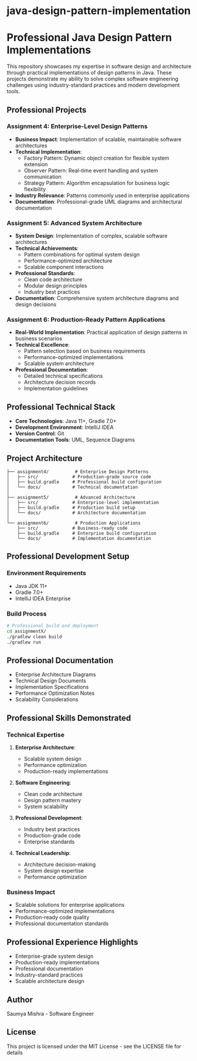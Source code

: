 # java-design-pattern-implementation

# Professional Java Design Pattern Implementations

This repository showcases my expertise in software design and architecture through practical implementations of design patterns in Java. These projects demonstrate my ability to solve complex software engineering challenges using industry-standard practices and modern development tools.

## Professional Projects

### Assignment 4: Enterprise-Level Design Patterns
- **Business Impact**: Implementation of scalable, maintainable software architectures
- **Technical Implementation**:
  - Factory Pattern: Dynamic object creation for flexible system extension
  - Observer Pattern: Real-time event handling and system communication
  - Strategy Pattern: Algorithm encapsulation for business logic flexibility
- **Industry Relevance**: Patterns commonly used in enterprise applications
- **Documentation**: Professional-grade UML diagrams and architectural documentation

### Assignment 5: Advanced System Architecture
- **System Design**: Implementation of complex, scalable software architectures
- **Technical Achievements**:
  - Pattern combinations for optimal system design
  - Performance-optimized architecture
  - Scalable component interactions
- **Professional Standards**:
  - Clean code architecture
  - Modular design principles
  - Industry best practices
- **Documentation**: Comprehensive system architecture diagrams and design decisions

### Assignment 6: Production-Ready Pattern Applications
- **Real-World Implementation**: Practical application of design patterns in business scenarios
- **Technical Excellence**:
  - Pattern selection based on business requirements
  - Performance-optimized implementations
  - Scalable system architecture
- **Professional Documentation**:
  - Detailed technical specifications
  - Architecture decision records
  - Implementation guidelines

## Professional Technical Stack
- **Core Technologies**: Java 11+, Gradle 7.0+
- **Development Environment**: IntelliJ IDEA
- **Version Control**: Git
- **Documentation Tools**: UML, Sequence Diagrams

## Project Architecture
```
├── assignment4/          # Enterprise Design Patterns
│   ├── src/             # Production-grade source code
│   ├── build.gradle     # Professional build configuration
│   └── docs/            # Technical documentation
│
├── assignment5/          # Advanced Architecture
│   ├── src/             # Enterprise-level implementation
│   ├── build.gradle     # Production build setup
│   └── docs/            # Architecture documentation
│
└── assignment6/          # Production Applications
    ├── src/             # Business-ready code
    ├── build.gradle     # Enterprise build configuration
    └── docs/            # Implementation documentation
```

## Professional Development Setup

### Environment Requirements
- Java JDK 11+
- Gradle 7.0+
- IntelliJ IDEA Enterprise

### Build Process
```bash
# Professional build and deployment
cd assignmentX/
./gradlew clean build
./gradlew run
```

## Professional Documentation
- Enterprise Architecture Diagrams
- Technical Design Documents
- Implementation Specifications
- Performance Optimization Notes
- Scalability Considerations

## Professional Skills Demonstrated

### Technical Expertise
1. **Enterprise Architecture**:
   - Scalable system design
   - Performance optimization
   - Production-ready implementations

2. **Software Engineering**:
   - Clean code architecture
   - Design pattern mastery
   - System scalability

3. **Professional Development**:
   - Industry best practices
   - Production-grade code
   - Enterprise standards

4. **Technical Leadership**:
   - Architecture decision-making
   - System design expertise
   - Performance optimization

### Business Impact
- Scalable solutions for enterprise applications
- Performance-optimized implementations
- Production-ready code quality
- Professional documentation standards

## Professional Experience Highlights
- Enterprise-grade system design
- Production-ready implementations
- Professional documentation
- Industry-standard practices
- Scalable architecture design

## Author
Saumya Mishra - Software Engineer

## License
This project is licensed under the MIT License - see the LICENSE file for details 
